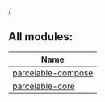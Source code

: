/

## All modules:

| Name |
|---|
| [parcelable-compose](parcelable-compose/index.md) |  |
| [parcelable-core](parcelable-core/index.md) |  |
